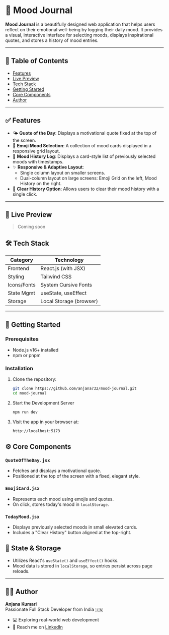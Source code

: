 # 🌈 Mood Journal

**Mood Journal** is a beautifully designed web application that helps users reflect on their emotional well-being by logging their daily mood. It provides a visual, interactive interface for selecting moods, displays inspirational quotes, and stores a history of mood entries.

---

## 📌 Table of Contents

- [Features](#features)
- [Live Preview](#live-preview)
- [Tech Stack](#tech-stack)
- [Getting Started](#getting-started)
- [Core Components](#core-components)
- [Author](#author)

---

## ✅ Features

- 🌤️ **Quote of the Day**: Displays a motivational quote fixed at the top of the screen.
- 🎨 **Emoji Mood Selection**: A collection of mood cards displayed in a responsive grid layout.
- 📖 **Mood History Log**: Displays a card-style list of previously selected moods with timestamps.
- ✨ **Responsive & Adaptive Layout**:
  - Single column layout on smaller screens.
  - Dual-column layout on large screens: Emoji Grid on the left, Mood History on the right.
- 🎯 **Clear History Option**: Allows users to clear their mood history with a single click.

---

## 🔗 Live Preview

> Coming soon 


## 🛠️ Tech Stack

| Category     | Technology                     |
|--------------|---------------------------------|
| Frontend     | React.js (with JSX)             |
| Styling      | Tailwind CSS                    |
| Icons/Fonts  | System Cursive Fonts            |
| State Mgmt   | useState, useEffect             |
| Storage      | Local Storage (browser)         |

---

## 🚀 Getting Started

### Prerequisites

- Node.js v16+ installed
- npm or pnpm

### Installation

1. Clone the repository:

   ```bash
   git clone https://github.com/anjana732/mood-journal.git
   cd mood-journal
   ```
2. Start the Development Server

   ```bash
   npm run dev
   ```
3. Visit the app in your browser at:

   ```bash
   http://localhost:5173
    ```
   
## ⚙️ Core Components

### `QuoteOfTheDay.jsx`
- Fetches and displays a motivational quote.
- Positioned at the top of the screen with a fixed, elegant style.

### `EmojiCard.jsx`
- Represents each mood using emojis and quotes.
- On click, stores today's mood in `localStorage`.

### `TodayMood.jsx`
- Displays previously selected moods in small elevated cards.
- Includes a "Clear History" button aligned at the top-right.



## 🧠 State & Storage

- Utilizes React's `useState()` and `useEffect()` hooks.
- Mood data is stored in `localStorage`, so entries persist across page reloads.

---

## 👩‍💻 Author

**Anjana Kumari**  
Passionate Full Stack Developer from India 🇮🇳

- 💻 Exploring real-world web development  
- 🔗 Reach me on [LinkedIn](https://www.linkedin.com/in/anjana732) 

